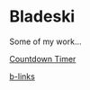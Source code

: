 # Bladeski

Some of my work...

[Countdown Timer](https://bladeski.github.io/countdown-timer-example/)

[b-links](https://bladeski.github.io/b-links/)
